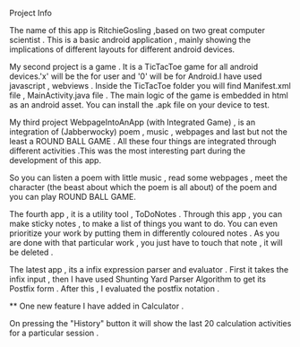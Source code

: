 Project Info 


The name of this app is RitchieGosling ,based on two great computer scientist . 
This is a basic android application , mainly showing the implications of different layouts for different android devices.

My second project is a game . It is a TicTacToe game for all android devices.'x' will be the for user and '0' will be for Android.I have used javascript , webviews . Inside the TicTacToe folder you will find Manifest.xml file  , MainActivity.java file . The main logic of the game is embedded in html as an android asset. 
You can install the .apk file on your device to test.

My third project WebpageIntoAnApp (with Integrated Game) , is an integration of (Jabberwocky) poem ,  music , webpages and last but not the least a ROUND BALL GAME . All these four things are integrated through different activities .This was the most interesting part during the development of this app.

So you can listen a poem with little music , read some webpages , meet the character (the beast about which the poem is all about) of the poem  and you can play ROUND BALL GAME. 

The fourth app , it is a utility tool , ToDoNotes . Through this app , you can make sticky notes , to make a list of things you want to do. You can even prioritize your work by putting them in differently coloured notes . As you are done with that particular work , you just have to touch that note , it will be deleted .

The latest app , its a infix expression parser and evaluator . First it takes the infix input , then I have used Shunting Yard Parser Algorithm to get its Postfix form . After this , I evaluated the postfix notation .

** One new feature I have added in Calculator .

On pressing the "History" button it will show the last 20 calculation activities for a particular session .




